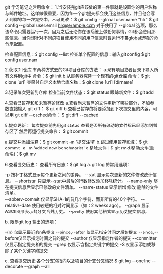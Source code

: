 git 学习笔记之常用命令：
1.当安装完git应该做的第一件事就是设置你的用户名称与邮件地址。这样做很重要，因为每一个git提交都会使用这些信息，并且他会写入到你的每一次提交中，不可更改：
$ git config --global user.name "hlx"
$ git config --global user.email hlx@example.com
对于使用了 --global 选项，那么该命令只需要运行一次，因为之后无论你在该系统上做任何事情，Git都会使用那些信息。当你想针对不同的项目使用不同的用户信息时请运行不带global选项的命令来配置。

检查配置信息：$ git config --list
检查单个配置的信息：输入git config <key>   $ git config user.nam

2.获取Git仓库
有两种方式去的Git项目仓库的方法：
a.现有项目或者目录下导入所有文件到git中 命令：$ git init
b.从服务器克隆一个现有的git仓库 命令：$ git clone [url]
克隆时自定义本地仓库名称：$ git clone [url] [dirname]

3.记录每次更新到仓库
检查当前文件状态：$ git status
跟踪新文件：$ git add <filename>

4.查看已暂存和和未暂存的修改
a.查看尚未暂存的文件更新了哪些部分，不加参数直接输入 git diff：
$ git diff
b.查看已暂存的将要添加到下次提交里的内容，可以用 git diff --cached命令：
$ git diff --cached

5.提交更新：
每次提交前先用git status 查看是否所有改动的文件都已经添加到暂存区了 然后再运行提交命令：
$ git commit

a.提交并添加注释：$ git commit -m '提交注释'
b.跳过使用暂存区域：$ git commit -a -m 'added new benchmarks'
c.移除文件：$ git rm
d.移动文件(重命名)：$ git mv

6.查看提交历史：
查看所有日志：$ git log
a. git log 的常用选项：

-p		按补丁格式显示每个更新之间的差异。
--stat		显示每次更新的文件修改统计信息。
--shortstat	只显示--stat中最后的行数修改添加移除统计。
--name-only	尽在提交信息后显示已修改的文件清单。
--name-status	显示新增 修改 删除的文件清单。	  
--abbrev-commit	仅显示SHA-1的前几个字符，而非所有的40个字符。
--relative-date	使用较短的相对时间显示（如：2 weeks ago）。
--graph		显示ASCII图形表示的分支合并历史。
--pretty	使用其他格式显示历史提交信息。

b. 限制git log 输出的选项：

-(n)		仅显示最近的n条提交
--since,--after	仅显示指定时间之后的提交
--since,--before仅显示指定时间之前的提交
--author	仅显示指定作者的提交
--committer	仅显示指定提交者的提交
--grep		仅显示含指定关键字的提交
-S		仅显示添加或移除了某个关键字的提交

c. 查看提交历史 各个分支的指向以及项目的分支分叉情况
$ git log --oneline --decorate --graph --all


































